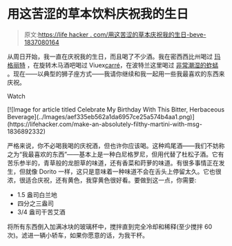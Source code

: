 # 用这苦涩的草本饮料庆祝我的生日

> 原文:[https://life hacker . com/用这苦涩的草本庆祝我的生日-beve-1837080164](https://lifehacker.com/celebrate-my-birthday-with-this-bitter-herbaceous-beve-1837080164)

从周日开始，我一直在庆祝我的生日，而且喝了不少酒。我在密西西比州喝过 [玛格丽特](https://www.instagram.com/p/B0wmGyGhLwB/) ，在旋转木马酒吧喝过 Viuex[carré](https://www.instagram.com/p/B0zEEMhB6Wn/)，在波特兰这里喝过 [非常潮湿的蚱蜢](https://www.instagram.com/p/B04tMPUBJtK/) 。现在——以典型的狮子座方式——我请你继续和我一起用一些我最喜欢的东西来庆祝。

Watch

<aside data-commerce-source="inset" class="sc-16a0mhj-2 gAjHzr">[![Image for article titled Celebrate My Birthday With This Bitter, Herbaceous Beverage](../Images/aef335eb562a1da6957ce25a574b4aa1.png)](https://lifehacker.com/make-an-absolutely-filthy-martini-with-msg-1836892332)</aside>

严格来说，你不必喝我喝的庆祝酒，但也许你应该喝。这种鸡尾酒——我们不妨称之为“我最喜欢的东西”——基本上是一种白尼格罗尼，但用代替了杜松子酒。它有苦乐参半的，青草般的龙胆草的味道，还有香菜和莳萝的味道。有很多事情正在发生，但就像 Dorito 一样，这只是意味着一种味道不会在舌头上停留太久。它也很浓，很适合庆祝，还有黄色，我穿黄色很好看。要做到这一点，你需要:

*   1.5 盎司白兰地
*   四分之三盎司
*   3/4 盎司干苦艾酒

将所有东西倒入加满冰块的玻璃杯中，搅拌直到完全冷却和稀释(至少搅拌 60 次)。滤进一辆小轿车，如果你愿意的话，为我干杯。